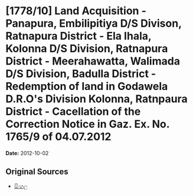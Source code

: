 # [1778/10] Land Acquisition - Panapura,  Embilipitiya D/S Divison, Ratnapura District - Ela Ihala,  Kolonna D/S Division, Ratnapura District - Meerahawatta,  Walimada D/S Division, Badulla District - Redemption of land in Godawela D.R.O's Division Kolonna, Ratnpaura District - Cacellation of the Correction Notice in Gaz. Ex. No. 1765/9 of 04.07.2012

**Date:** 2012-10-02

## Original Sources

- [සිංහල](https://documents.gov.lk/view/extra-gazettes/2012/10/1778-10_S.pdf)
